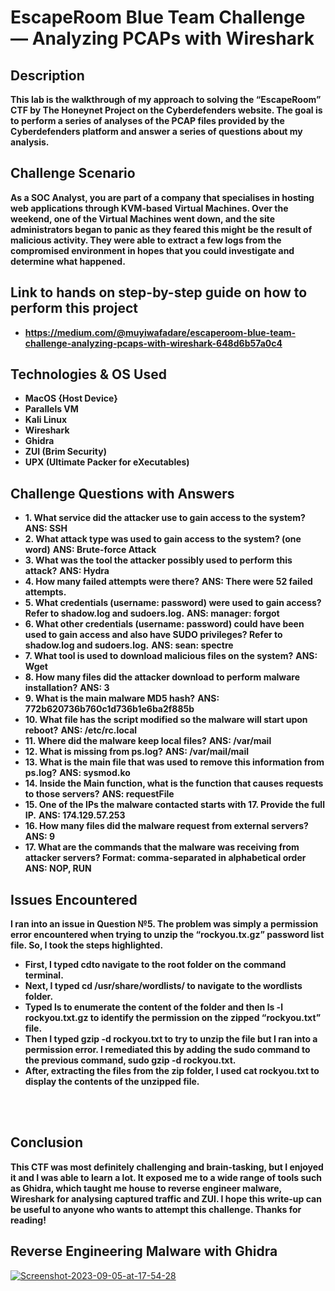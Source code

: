 <h1>EscapeRoom Blue Team Challenge — Analyzing PCAPs with Wireshark</h1>

<h2>Description</h2>
<b>
 This lab is the walkthrough of my approach to solving the “EscapeRoom” CTF by The Honeynet Project on the Cyberdefenders website. The goal is to perform a series of analyses of the PCAP files provided by the Cyberdefenders platform and answer a series of questions about my analysis.
</b>

## Challenge Scenario
<b>As a SOC Analyst, you are part of a company that specialises in hosting web applications through KVM-based Virtual Machines. Over the weekend, one of the Virtual Machines went down, and the site administrators began to panic as they feared this might be the result of malicious activity. They were able to extract a few logs from the compromised environment in hopes that you could investigate and determine what happened.
</b>
<br />

<h2>Link to hands on step-by-step guide on how to perform this project</h2>

- <b>https://medium.com/@muyiwafadare/escaperoom-blue-team-challenge-analyzing-pcaps-with-wireshark-648d6b57a0c4</b>


## Technologies & OS Used

- <b>MacOS {Host Device}</b>
- <b>Parallels VM</b>
- <b>Kali Linux</b>
- <b>Wireshark</b>
- <b>Ghidra</b>
- <b>ZUI (Brim Security)</b>
- <b>UPX (Ultimate Packer for eXecutables)</b>

## Challenge Questions with Answers

- <b>1. What service did the attacker use to gain access to the system?</b>
<b>ANS: SSH</b>
- <b>2. What attack type was used to gain access to the system? (one word)</b>
<b>ANS: Brute-force Attack</b>
- <b>3. What was the tool the attacker possibly used to perform this attack?</b>
<b>ANS: Hydra</b>
- <b>4. How many failed attempts were there?</b>
<b>ANS: There were 52 failed attempts.</b>
- <b>5. What credentials (username: password) were used to gain access? Refer to shadow.log and sudoers.log.</b>
<b>ANS: manager: forgot</b>
- <b>6. What other credentials (username: password) could have been used to gain access and also have SUDO privileges? Refer to shadow.log and sudoers.log.</b>
<b>ANS: sean: spectre</b>
- <b>7. What tool is used to download malicious files on the system?</b>
<b>ANS: Wget</b>
- <b>8. How many files did the attacker download to perform malware installation?</b>
<b>ANS: 3</b>
- <b>9. What is the main malware MD5 hash?</b>
<b>ANS: 772b620736b760c1d736b1e6ba2f885b</b>
- <b>10. What file has the script modified so the malware will start upon reboot?</b>
<b>ANS: /etc/rc.local</b>
- <b>11. Where did the malware keep local files?</b>
<b>ANS: /var/mail</b>
- <b>12. What is missing from ps.log?</b>
<b>ANS: /var/mail/mail</b>
- <b>13. What is the main file that was used to remove this information from ps.log?</b>
<b>ANS: sysmod.ko</b>
- <b>14. Inside the Main function, what is the function that causes requests to those servers?</b>
<b>ANS: requestFile</b>
- <b>15. One of the IPs the malware contacted starts with 17. Provide the full IP.</b>
<b>ANS: 174.129.57.253</b>
- <b>16. How many files did the malware request from external servers?</b>
<b>ANS: 9</b>
- <b>17. What are the commands that the malware was receiving from attacker servers? Format: comma-separated in alphabetical order</b>
<b>ANS: NOP, RUN</b>

## Issues Encountered

<b>I ran into an issue in Question №5. The problem was simply a permission error encountered when trying to unzip the “rockyou.tx.gz” password list file. So, I took the steps highlighted.</b>

- <b>First, I typed cdto navigate to the root folder on the command terminal.</b>
- <b>Next, I typed cd /usr/share/wordlists/ to navigate to the wordlists folder.</b>
- <b>Typed ls to enumerate the content of the folder and then ls -l rockyou.txt.gz to identify the permission on the zipped “rockyou.txt” file.</b>
- <b>Then I typed gzip -d rockyou.txt to try to unzip the file but I ran into a permission error. I remediated this by adding the sudo command to the previous command, sudo gzip -d rockyou.txt.</b>
- <b>After, extracting the files from the zip folder, I used cat rockyou.txt to display the contents of the unzipped file.</b>
<br>
</br>

## Conclusion
<b>This CTF was most definitely challenging and brain-tasking, but I enjoyed it and I was able to learn a lot. It exposed me to a wide range of tools such as Ghidra, which taught me house to reverse engineer malware, Wireshark for analysing captured traffic and ZUI. I hope this write-up can be useful to anyone who wants to attempt this challenge. Thanks for reading!</b>













<h2>Reverse Engineering Malware with Ghidra</h2>

<a href='https://postimages.org/' target='_blank'><img src='https://i.postimg.cc/cHYrb9pK/Screenshot-2023-09-05-at-17-54-28.png](https://i.postimg.cc/qqVBcVjN/1-s-JDq-Z7l-A-q0a-XUj-YJJMq1g.webp' border='0' alt='Screenshot-2023-09-05-at-17-54-28'/></a>
<br />

<!--
 ```diff
- text in red
+ text in green
! text in orange
# text in gray
@@ text in purple (and bold)@@
```
--!>
